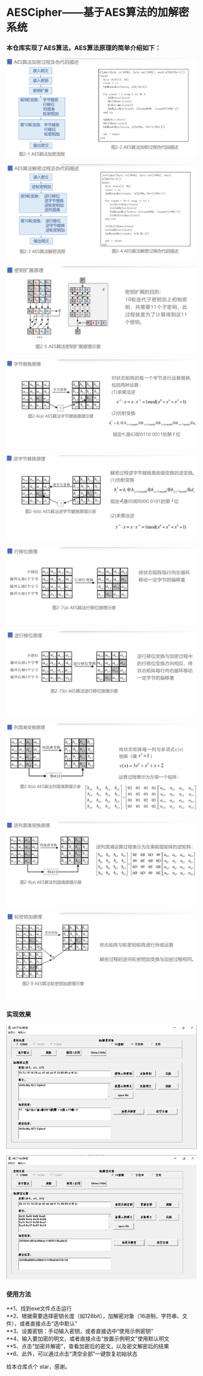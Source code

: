 # AESCipher——基于AES算法的加解密系统

### 本仓库实现了AES算法，AES算法原理的简单介绍如下：
<p align='center'>
<img src="https://raw.githubusercontent.com/vampir000e/AESCipher/master/README_md_files/image.png"/>
</p>
<img src="https://raw.githubusercontent.com/vampir000e/AESCipher/master/README_md_files/image (2).png"/>
</p>
<img src="https://raw.githubusercontent.com/vampir000e/AESCipher/master/README_md_files/image (3).png"/>
</p>
<img src="https://raw.githubusercontent.com/vampir000e/AESCipher/master/README_md_files/image (4).png"/>
</p>
<img src="https://raw.githubusercontent.com/vampir000e/AESCipher/master/README_md_files/image (5).png"/>
</p>
<img src="https://raw.githubusercontent.com/vampir000e/AESCipher/master/README_md_files/image (6).png"/>
</p>
<img src="https://raw.githubusercontent.com/vampir000e/AESCipher/master/README_md_files/image (7).png"/>
</p>
<img src="https://raw.githubusercontent.com/vampir000e/AESCipher/master/README_md_files/image (8).png"/>
</p>
<img src="https://raw.githubusercontent.com/vampir000e/AESCipher/master/README_md_files/image (9).png"/>
</p>
<img src="https://raw.githubusercontent.com/vampir000e/AESCipher/master/README_md_files/image (11).png"/>
</p>

### 实现效果
<img src="https://raw.githubusercontent.com/vampir000e/AESCipher/master/README_md_files/image (14).png"/>
</p>
<img src="https://raw.githubusercontent.com/vampir000e/AESCipher/master/README_md_files/image (15).png"/>
</p>

### 使用方法

**1、找到exe文件点击运行  
**2、根据需要选择密钥长度（如128bit），加解密对象（16进制、字符串、文件），或者直接点击“选中默认"  
**3、设置密钥：手动输入密钥，或者直接选中“使用示例密钥”  
**4、输入要加密的明文，或者直接点击“放置示例明文”使用默认明文  
**5、点击“加密并解密”，查看加密后的密文，以及密文解密后的结果  
**6、此外，可以通过点击“清空全部”一键恢复初始状态  

给本仓库点个 star，感谢。
